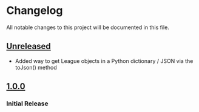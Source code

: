 # Changelog

All notable changes to this project will be documented in this file.

## [Unreleased]

- Added way to get League objects in a Python dictionary / JSON via the toJson() method

## [1.0.0]

### Initial Release

[Unreleased]: https://github.com/joeyagreco/leeger/compare/v1.0.0...HEAD

[1.0.0]: https://github.com/joeyagreco/leeger/releases/tag/v1.0.0
